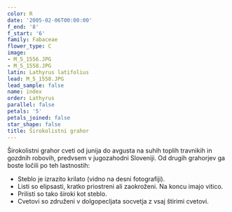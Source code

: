```yaml
---
color: R
date: '2005-02-06T00:00:00'
f_end: '8'
f_start: '6'
family: Fabaceae
flower_type: C
image:
- M_5_1556.JPG
- M_5_1558.JPG
latin: Lathyrus latifolius
lead: M_5_1558.JPG
lead_sample: false
name: index
order: Lathyrus
parallel: false
petals: '5'
petals_joined: false
star_shape: false
title: Širokolistni grahor
---
```

Širokolistni grahor cveti od junija do avgusta na suhih toplih travnikih in gozdnih robovih, predvsem v jugozahodni Sloveniji. Od drugih grahorjev ga boste ločili po teh lastnostih:

-   Steblo je izrazito krilato (vidno na desni fotografiji).
-   Listi so elipsasti, kratko priostreni ali zaokroženi. Na koncu imajo vitico.
-   Prilisti so tako široki kot steblo.
-   Cvetovi so združeni v dolgopecljata socvetja z vsaj štirimi cvetovi.
